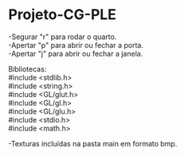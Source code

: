 # Projeto-CG-PLE

-Segurar "r" para rodar o quarto. <br />
-Apertar "p" para abrir ou fechar a porta.<br />
-Apertar "j" para abrir ou fechar a janela.<br />

Bibliotecas: <br />
#include <stdlib.h><br />
#include <string.h><br />
#include <GL/glut.h><br />
#include <GL/gl.h><br />
#include <GL/glu.h><br />
#include <stdio.h><br />
#include <math.h><br />

-Texturas incluídas na pasta main em formato bmp.
